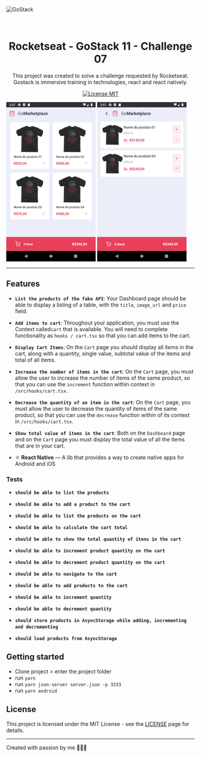 <img alt="GoStack" src="https://storage.googleapis.com/golden-wind/bootcamp-gostack/header-desafios.png" />

<h1 align="center">
<br>
Rocketseat - GoStack 11 - Challenge 07
</h1>

<p align="center">
This project was created to solve a challenge requested by Rocketseat.
Gostack is immersive training in technologies, react and react natively.</p>

<p align="center">
  <a href="https://opensource.org/licenses/MIT">
    <img src="https://img.shields.io/badge/License-MIT-blue.svg" alt="License MIT">
  </a>
</p>

<div>
  <img src="repo/imgs/image1.png" alt="demo" height="425">
  <img src="repo/imgs/image2.png" alt="demo" height="425">
</div>

<hr />

## Features

- **`List the products of the fake API`**: Your Dashboard page should be able to display a listing of a table, with the `title`, `image_url` and `price` field.

- **`Add items to cart`**: Throughout your application, you must use the Context called`cart` that is available. You will need to complete functionality as `hooks / cart.tsx` so that you can add items to the cart.

- **`Display Cart Items`**: On the `Cart` page you should display all items in the cart, along with a quantity, single value, subtotal value of the items and total of all items.

- **`Increase the number of items in the cart`**: On the `Cart` page, you must allow the user to increase the number of items of the same product, so that you can use the `increment` function within context in `/src/hooks/cart.tsx`.

- **`Decrease the quantity of an item in the cart`**: On the `Cart` page, you must allow the user to decrease the quantity of items of the same product, so that you can use the `decrease` function within of its context in `/src/hooks/cart.tsx`.

- **`Show total value of items in the cart`**: Both on the `Dashboard` page and on the `Cart` page you must display the total value of all the items that are in your cart.

- ⚛️ **React Native** — A lib that provides a way to create native apps for Android and iOS

### Tests

- **`should be able to list the products`**

- **`should be able to add a product to the cart`**

- **`should be able to list the products on the cart`**

- **`should be able to calculate the cart total`**

- **`should be able to show the total quantity of itens in the cart`**

- **`should be able to increment product quantity on the cart`**

- **`should be able to decrement product quantity on the cart`**

- **`should be able to navigate to the cart`**

- **`should be able to add products to the cart`**

- **`should be able to increment quantity`**

- **`should be able to decrement quantity`**

- **`should store products in AsyncStorage while adding, incrementing and decrementing`**

- **`should load products from AsyncStorage`**

## Getting started

- Clone project > enter the project folder
- run `yarn`
- run `yarn json-server server.json -p 3333`
- run `yarn android`

## License

This project is licensed under the MIT License - see the [LICENSE](https://opensource.org/licenses/MIT) page for details.

---

Created with passion by me 👨🏻‍💻
